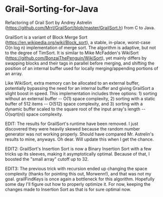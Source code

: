 # Grail-Sorting-for-Java
Refactoring of Grail Sort by Andrey Astrelin (https://github.com/Mrrl/GrailSort/blob/master/GrailSort.h) from C to Java.

GrailSort is a variant of Block Merge Sort (https://en.wikipedia.org/wiki/Block_sort), a stable, in-place, worst-case O(n log n) implementation of merge sort. The algorithm is adaptive, but not to the degree of TimSort. It is similar to Mike McFadden's WikiSort (https://github.com/BonzaiThePenguin/WikiSort), yet mainly differs by swapping blocks and their tags in parallel before merging, and shifting the position of an internal buffer used for locally merging/appending portions of an array.

Like WikiSort, extra memory can be allocated to an external buffer, potentially bypassing the need for an internal buffer and giving GrailSort a slight boost in speed. This implementation includes three options: 1) sorting without an external buffer -- O(1) space complexity, 2) sorting with a static buffer of 512 items -- O(512) space complexity, and 3) sorting with a dynamic buffer scaled to the square root of the input array's length -- O(sqrt(n)) space complexity.

EDIT: The results for GrailSort's runtime have been removed. I just discovered they were heavily skewed because the random number generator was not working properly. Should have compared Mr. Astrelin's results to mine, anyways. Oh dear. Will update this when I get the chance.

EDIT2: GrailSort's Insertion Sort is now a Binary Insertion Sort with a few tricks up its sleeves, making it asymptotically optimal. Because of that, I boosted the "small array" cutoff up to 32.

EDIT3: The previous trick with recursion ended up changing the space complexity (thanks for pointing this out, Morwenn!), and that was not
my goal. grailFindKeys is once again a bottleneck for this algorithm. Hopefully some day I'll figure out how to properly optimize it. For now, keeping the changes made to Insertion Sort as that is for sure optimal now.
